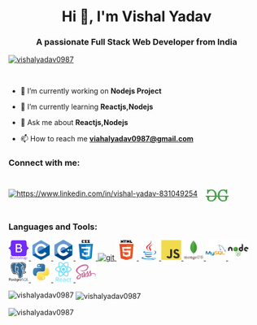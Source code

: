 <h1 align="center">Hi 👋, I'm Vishal Yadav</h1>
<h3 align="center">A passionate Full Stack Web Developer from India</h3>



<p align="left"> <a href="https://github.com/ryo-ma/github-profile-trophy"><img
            src="https://github-profile-trophy.vercel.app/?username=vishalyadav0987" alt="vishalyadav0987" /></a> </p>

<p align="left"> <a href="https://twitter.com/" target="blank"><img
            src="https://img.shields.io/twitter/follow/?logo=twitter&style=for-the-badge" alt="" /></a> </p>

- 🔭 I’m currently working on **Nodejs Project**

- 🌱 I’m currently learning **Reactjs,Nodejs**

- 💬 Ask me about **Reactjs,Nodejs**

- 📫 How to reach me **viahalyadav0987@gmail.com**

<h3 align="left">Connect with me:</h3>
<p align="left" style="display: flex;
align-items: center;
justify-content: flex-start; gap: 1rem;">
    <a href="https://linkedin.com/in/https://www.linkedin.com/in/vishal-yadav-831049254" target="blank"><img
            align="center"
            src="https://raw.githubusercontent.com/rahuldkjain/github-profile-readme-generator/master/src/images/icons/Social/linked-in-alt.svg"
            alt="https://www.linkedin.com/in/vishal-yadav-831049254" height="34" width="40" /></a>
    <a href="https://auth.geeksforgeeks.org/user/vishalyadav0987" target="blank" style="    margin-top: 13px;"><svg xmlns="http://www.w3.org/2000/svg"
            x="0px" y="10px" height="50" width="45" viewBox="0 0 48 48" align="center">
            <path fill="#43a047"
                d="M29.035,24C29.014,23.671,29,23.339,29,23c0-6.08,2.86-10,7-10c3.411,0,6.33,2.662,7,7l2,0l0.001-9	L43,11c0,0-0.533,1.506-1,1.16c-1.899-1.066-3.723-1.132-6.024-1.132C30.176,11.028,25,16.26,25,22.92	c0,0.364,0.021,0.723,0.049,1.08h-2.099C22.979,23.643,23,23.284,23,22.92c0-6.66-5.176-11.892-10.976-11.892	c-2.301,0-4.125,0.065-6.024,1.132C5.533,12.506,5,11,5,11l-2.001,0L3,20l2,0c0.67-4.338,3.589-7,7-7c4.14,0,7,3.92,7,10	c0,0.339-0.014,0.671-0.035,1H0v2h1.009c1.083,0,1.977,0.861,1.999,1.943C3.046,29.789,3.224,32.006,4,33c1.269,1.625,3,3,8,3	c5.022,0,9.92-4.527,11-10h2c1.08,5.473,5.978,10,11,10c5,0,6.731-1.375,8-3c0.776-0.994,0.954-3.211,0.992-5.057	C45.014,26.861,45.909,26,46.991,26H48v-2H29.035z M11.477,33.73C9.872,33.73,7.322,33.724,7,32	c-0.109-0.583-0.091-2.527-0.057-4.046C6.968,26.867,7.855,26,8.943,26H19C18.206,30.781,15.015,33.73,11.477,33.73z M41,32	c-0.322,1.724-2.872,1.73-4.477,1.73c-3.537,0-6.729-2.949-7.523-7.73h10.057c1.088,0,1.975,0.867,2,1.954	C41.091,29.473,41.109,31.417,41,32z">
            </path>
        </svg></a>
</p>

<h3 align="left">Languages and Tools:</h3>
<p align="left"> <a href="https://getbootstrap.com" target="_blank" rel="noreferrer"> <img
            src="https://raw.githubusercontent.com/devicons/devicon/master/icons/bootstrap/bootstrap-plain-wordmark.svg"
            alt="bootstrap" width="40" height="40" /> </a> <a href="https://www.cprogramming.com/" target="_blank"
        rel="noreferrer"> <img src="https://raw.githubusercontent.com/devicons/devicon/master/icons/c/c-original.svg"
            alt="c" width="40" height="40" /> </a> <a href="https://www.w3schools.com/cpp/" target="_blank"
        rel="noreferrer"> <img
            src="https://raw.githubusercontent.com/devicons/devicon/master/icons/cplusplus/cplusplus-original.svg"
            alt="cplusplus" width="40" height="40" /> </a> <a href="https://www.w3schools.com/css/" target="_blank"
        rel="noreferrer"> <img
            src="https://raw.githubusercontent.com/devicons/devicon/master/icons/css3/css3-original-wordmark.svg"
            alt="css3" width="40" height="40" /> </a> <a href="https://git-scm.com/" target="_blank" rel="noreferrer">
        <img src="https://www.vectorlogo.zone/logos/git-scm/git-scm-icon.svg" alt="git" width="40" height="40" /> </a>
    <a href="https://www.w3.org/html/" target="_blank" rel="noreferrer"> <img
            src="https://raw.githubusercontent.com/devicons/devicon/master/icons/html5/html5-original-wordmark.svg"
            alt="html5" width="40" height="40" /> </a> <a href="https://www.java.com" target="_blank" rel="noreferrer">
        <img src="https://raw.githubusercontent.com/devicons/devicon/master/icons/java/java-original.svg" alt="java"
            width="40" height="40" /> </a> <a href="https://developer.mozilla.org/en-US/docs/Web/JavaScript"
        target="_blank" rel="noreferrer"> <img
            src="https://raw.githubusercontent.com/devicons/devicon/master/icons/javascript/javascript-original.svg"
            alt="javascript" width="40" height="40" /> </a> <a href="https://www.mongodb.com/" target="_blank"
        rel="noreferrer"> <img
            src="https://raw.githubusercontent.com/devicons/devicon/master/icons/mongodb/mongodb-original-wordmark.svg"
            alt="mongodb" width="40" height="40" /> </a> <a href="https://www.mysql.com/" target="_blank"
        rel="noreferrer"> <img
            src="https://raw.githubusercontent.com/devicons/devicon/master/icons/mysql/mysql-original-wordmark.svg"
            alt="mysql" width="40" height="40" /> </a> <a href="https://nodejs.org" target="_blank" rel="noreferrer">
        <img src="https://raw.githubusercontent.com/devicons/devicon/master/icons/nodejs/nodejs-original-wordmark.svg"
            alt="nodejs" width="40" height="40" /> </a> <a href="https://www.postgresql.org" target="_blank"
        rel="noreferrer"> <img
            src="https://raw.githubusercontent.com/devicons/devicon/master/icons/postgresql/postgresql-original-wordmark.svg"
            alt="postgresql" width="40" height="40" /> </a> <a href="https://www.python.org" target="_blank"
        rel="noreferrer"> <img
            src="https://raw.githubusercontent.com/devicons/devicon/master/icons/python/python-original.svg"
            alt="python" width="40" height="40" /> </a> <a href="https://reactjs.org/" target="_blank" rel="noreferrer">
        <img src="https://raw.githubusercontent.com/devicons/devicon/master/icons/react/react-original-wordmark.svg"
            alt="react" width="40" height="40" /> </a> <a href="https://sass-lang.com" target="_blank" rel="noreferrer">
        <img src="https://raw.githubusercontent.com/devicons/devicon/master/icons/sass/sass-original.svg" alt="sass"
            width="40" height="40" /> </a> </p>

<p><img align="left"
        src="https://github-readme-stats.vercel.app/api/top-langs?username=vishalyadav0987&show_icons=true&locale=en&layout=compact"
        alt="vishalyadav0987" /></p>

<p>&nbsp;<img align="center"
        src="https://github-readme-stats.vercel.app/api?username=vishalyadav0987&show_icons=true&locale=en"
        alt="vishalyadav0987" /></p>

<p><img align="center" src="https://github-readme-streak-stats.herokuapp.com/?user=vishalyadav0987&"
        alt="vishalyadav0987" /></p>
